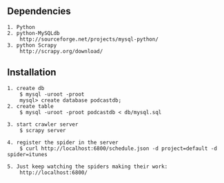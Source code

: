 ## Dependencies
	1. Python
	2. python-MySQLdb
		http://sourceforge.net/projects/mysql-python/
	3. python Scrapy
		http://scrapy.org/download/

## Installation
	1. create db
		$ mysql -uroot -proot
		mysql> create database podcastdb;
	2. create table
		$ mysql -uroot -proot podcastdb < db/mysql.sql
	
	3. start crawler server
		$ scrapy server
		
	4. register the spider in the server
		$ curl http://localhost:6800/schedule.json -d project=default -d spider=itunes
		
	5. Just keep watching the spiders making their work:
		http://localhost:6800/